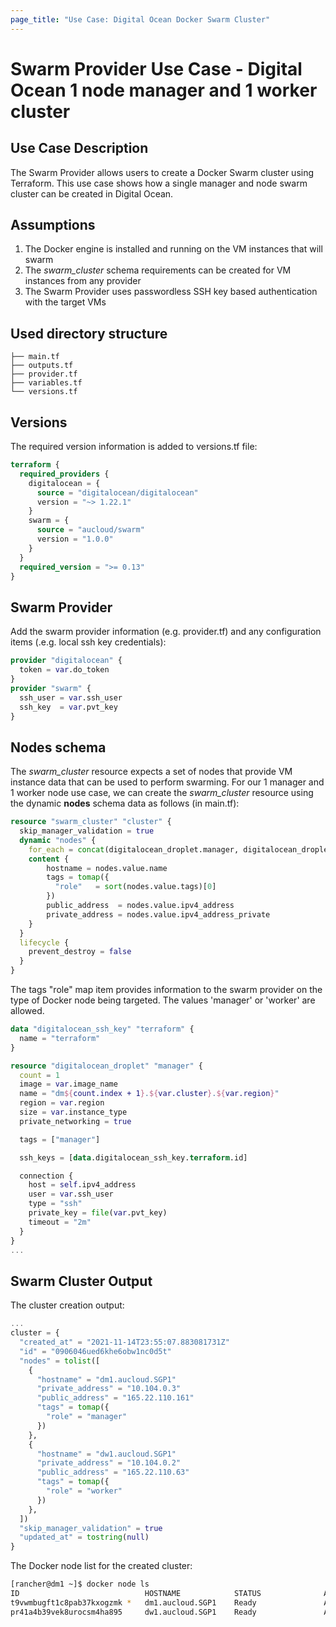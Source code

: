 ```yaml
---
page_title: "Use Case: Digital Ocean Docker Swarm Cluster"
---
```

# Swarm Provider Use Case - Digital Ocean 1 node manager and 1 worker cluster
## Use Case Description
The Swarm Provider allows users to create a Docker Swarm cluster using Terraform. This use case shows how a single manager and node swarm cluster can be created in Digital Ocean.

## Assumptions
1. The Docker engine is installed and running on the VM instances that will swarm
1. The *swarm_cluster* schema requirements can be created for VM instances from any provider
1. The Swarm Provider uses passwordless SSH key based authentication with the target VMs

## Used directory structure
```
├── main.tf
├── outputs.tf
├── provider.tf
├── variables.tf
└── versions.tf
```

## Versions
The required version information is added to versions.tf file:
```terraform
terraform {
  required_providers {
    digitalocean = {
      source = "digitalocean/digitalocean"
      version = "~> 1.22.1"
    }
    swarm = {
      source = "aucloud/swarm"
      version = "1.0.0"
    }
  }
  required_version = ">= 0.13"
}
```

## Swarm Provider
Add the swarm provider information (e.g. provider.tf) and any configuration items (.e.g. local ssh key credentials):
```terraform
provider "digitalocean" {
  token = var.do_token
}
provider "swarm" {
  ssh_user = var.ssh_user
  ssh_key  = var.pvt_key
}
```

## Nodes schema
The *swarm_cluster* resource expects a set of nodes that provide VM instance data that can be used to perform swarming. For our 1 manager and 1 worker node use case, we can create the *swarm_cluster* resource using the dynamic **nodes** schema data as follows (in main.tf):
```terraform
resource "swarm_cluster" "cluster" {
  skip_manager_validation = true
  dynamic "nodes" {
    for_each = concat(digitalocean_droplet.manager, digitalocean_droplet.worker)
    content {
        hostname = nodes.value.name
        tags = tomap({
          "role"   = sort(nodes.value.tags)[0]
        })
        public_address  = nodes.value.ipv4_address
        private_address = nodes.value.ipv4_address_private
    }
  }
  lifecycle {
    prevent_destroy = false
  }
}
```
The tags "role" map item provides information to the swarm provider on the type of Docker node being targeted. The values 'manager' or 'worker' are allowed.
```terraform
data "digitalocean_ssh_key" "terraform" {
  name = "terraform"
}

resource "digitalocean_droplet" "manager" {
  count = 1
  image = var.image_name
  name = "dm${count.index + 1}.${var.cluster}.${var.region}"
  region = var.region
  size = var.instance_type
  private_networking = true

  tags = ["manager"]

  ssh_keys = [data.digitalocean_ssh_key.terraform.id]

  connection {
    host = self.ipv4_address
    user = var.ssh_user
    type = "ssh"
    private_key = file(var.pvt_key)
    timeout = "2m"
  }
}
...
```

## Swarm Cluster Output
The cluster creation output:
```terraform
...
cluster = {
  "created_at" = "2021-11-14T23:55:07.883081731Z"
  "id" = "0906046ued6khe6obw1nc0d5t"
  "nodes" = tolist([
    {
      "hostname" = "dm1.aucloud.SGP1"
      "private_address" = "10.104.0.3"
      "public_address" = "165.22.110.161"
      "tags" = tomap({
        "role" = "manager"
      })
    },
    {
      "hostname" = "dw1.aucloud.SGP1"
      "private_address" = "10.104.0.2"
      "public_address" = "165.22.110.63"
      "tags" = tomap({
        "role" = "worker"
      })
    },
  ])
  "skip_manager_validation" = true
  "updated_at" = tostring(null)
}
```
The Docker node list for the created cluster:
```bash
[rancher@dm1 ~]$ docker node ls
ID                            HOSTNAME            STATUS              AVAILABILITY        MANAGER STATUS      ENGINE VERSION
t9vwmbugft1c8pab37kxogzmk *   dm1.aucloud.SGP1    Ready               Active              Leader              19.03.15
pr41a4b39vek8urocsm4ha895     dw1.aucloud.SGP1    Ready               Active                                  19.03.15
```
